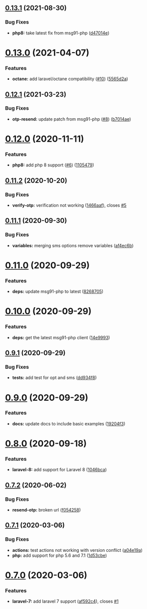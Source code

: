 ## [0.13.1](https://github.com/craftsys/msg91-laravel/compare/v0.13.0...v0.13.1) (2021-08-30)


### Bug Fixes

* **php8:** take latest fix from msg91-php ([d47014e](https://github.com/craftsys/msg91-laravel/commit/d47014e372e726e70f514f91795b236cd42f8e83))

# [0.13.0](https://github.com/craftsys/msg91-laravel/compare/v0.12.1...v0.13.0) (2021-04-07)


### Features

* **octane:** add laravel/octane compatibility ([#10](https://github.com/craftsys/msg91-laravel/issues/10)) ([5565d2a](https://github.com/craftsys/msg91-laravel/commit/5565d2a50f8bbddeb5905eadc7ead3805a1d82ea))

## [0.12.1](https://github.com/craftsys/msg91-laravel/compare/v0.12.0...v0.12.1) (2021-03-23)


### Bug Fixes

* **otp-resend:** update patch from msg91-php ([#8](https://github.com/craftsys/msg91-laravel/issues/8)) ([b7014ae](https://github.com/craftsys/msg91-laravel/commit/b7014aee436da4ca42a3ed16ac65b3e71bcdc982))

# [0.12.0](https://github.com/craftsys/msg91-laravel/compare/v0.11.2...v0.12.0) (2020-11-11)


### Features

* **php8:** add php 8 support ([#6](https://github.com/craftsys/msg91-laravel/issues/6)) ([1105479](https://github.com/craftsys/msg91-laravel/commit/1105479442ddb591e80725afb8f5c646dea4d365))

## [0.11.2](https://github.com/craftsys/msg91-laravel/compare/v0.11.1...v0.11.2) (2020-10-20)


### Bug Fixes

* **verify-otp:** verification not working ([1466aaf](https://github.com/craftsys/msg91-laravel/commit/1466aaf2fdd12b547f3f74b841dc1ceb3afcfb02)), closes [#5](https://github.com/craftsys/msg91-laravel/issues/5)

## [0.11.1](https://github.com/craftsys/msg91-laravel/compare/v0.11.0...v0.11.1) (2020-09-30)


### Bug Fixes

* **variables:** merging sms options remove variables ([af4ec6b](https://github.com/craftsys/msg91-laravel/commit/af4ec6b5f3899468ea67d0727613e75f43dee268))

# [0.11.0](https://github.com/craftsys/msg91-laravel/compare/v0.10.0...v0.11.0) (2020-09-29)


### Features

* **deps:** update msg91-php to latest ([8268705](https://github.com/craftsys/msg91-laravel/commit/826870589786f488e7208d1421108b166d1c0b63))

# [0.10.0](https://github.com/craftsys/msg91-laravel/compare/v0.9.1...v0.10.0) (2020-09-29)


### Features

* **deps:**  get the latest msg91-php client ([14e9993](https://github.com/craftsys/msg91-laravel/commit/14e99931dd530b47b868bf029413377a21a03575))

## [0.9.1](https://github.com/craftsys/msg91-laravel/compare/v0.9.0...v0.9.1) (2020-09-29)


### Bug Fixes

* **tests:** add test for opt and sms ([dd934f8](https://github.com/craftsys/msg91-laravel/commit/dd934f83ec4ef8f17d706731f5508a6cdf73da0c))

# [0.9.0](https://github.com/craftsys/msg91-laravel/compare/v0.8.0...v0.9.0) (2020-09-29)


### Features

* **docs:** update docs to include basic examples ([19204f3](https://github.com/craftsys/msg91-laravel/commit/19204f30c3a221c77d4a7dd97fa7bec10b4d0901))

# [0.8.0](https://github.com/craftsys/msg91-laravel/compare/v0.7.2...v0.8.0) (2020-09-18)


### Features

* **laravel-8:** add support for Laravel 8 ([1046bca](https://github.com/craftsys/msg91-laravel/commit/1046bca65a8820273684890ffbbc0c09a9403db2))

## [0.7.2](https://github.com/craftsys/msg91-laravel/compare/v0.7.1...v0.7.2) (2020-06-02)


### Bug Fixes

* **resend-otp:** broken url ([f054258](https://github.com/craftsys/msg91-laravel/commit/f0542581b48d43c8872f830a8779abf46bf8c0aa))

## [0.7.1](https://github.com/craftsys/msg91-laravel/compare/v0.7.0...v0.7.1) (2020-03-06)


### Bug Fixes

* **actions:** test actions not working with version conflict ([a04e19a](https://github.com/craftsys/msg91-laravel/commit/a04e19a2a9c16508094c23d31e4a716f89232874))
* **php:** add support  for php 5.6 and 7.1 ([1d53cbe](https://github.com/craftsys/msg91-laravel/commit/1d53cbe1489887ec0c3b98c11b23eb49d49ecc38))

# [0.7.0](https://github.com/craftsys/msg91-laravel/compare/v0.6.0...v0.7.0) (2020-03-06)


### Features

* **laravel-7:** add laravel 7 support ([af592c4](https://github.com/craftsys/msg91-laravel/commit/af592c414a0b5d3efd007cfad0b553094e53d144)), closes [#1](https://github.com/craftsys/msg91-laravel/issues/1)

